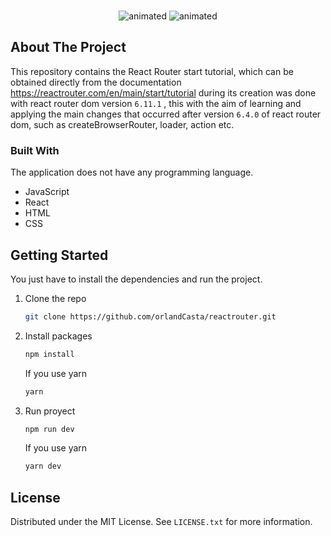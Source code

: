 <!-- PROJECT LOGO -->
<br />

<p align="center">
  <img src="https://github.com/orlandCasta/reactrouter/assets/47255334/9afb1b91-918c-4131-a07c-9fde316cea8e" alt="animated" />
  <img src="https://github.com/orlandCasta/reactrouter/assets/47255334/29591707-3bb5-4212-b952-7bb83fc210e2" alt="animated" />
</p>

<!-- ABOUT THE PROJECT -->
## About The Project

This repository contains the React Router start tutorial, which can be obtained directly from the documentation https://reactrouter.com/en/main/start/tutorial during its creation was done with react router dom version `6.11.1` , this with the aim of learning and applying the main changes that occurred after version `6.4.0` of react router dom, such as createBrowserRouter, loader, action etc.

### Built With

The application does not have any programming language.

* JavaScript
* React
* HTML
* CSS

<!-- GETTING STARTED -->
## Getting Started

You just have to install the dependencies and run the project.

1. Clone the repo
   ```sh
   git clone https://github.com/orlandCasta/reactrouter.git
   ```
2. Install packages
   ```sh
   npm install
   ```
   If you use yarn
   
    ```sh
   yarn
   ```
3. Run proyect
   ```sh
   npm run dev
   ```
   If you use yarn
   
   ```sh
   yarn dev
   ```

<!-- LICENSE -->
## License

Distributed under the MIT License. See `LICENSE.txt` for more information.
